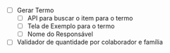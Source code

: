 - [ ] Gerar Termo
	- [ ] API para buscar o item para o termo
	- [ ] Tela de Exemplo para o termo
	- [ ] Nome do Responsável
- [ ] Validador de quantidade por colaborador e família